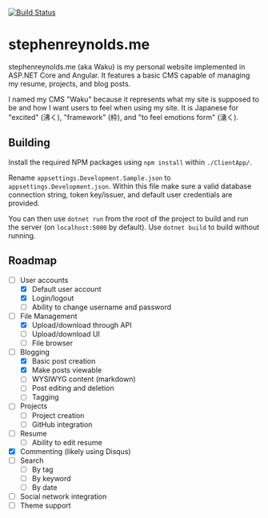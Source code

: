 [![Build Status](https://travis-ci.com/stephenreynolds/waku.svg?branch=master)](https://travis-ci.com/stephenreynolds/waku)

# stephenreynolds.me

stephenreynolds.me (aka Waku) is my personal website implemented in ASP.NET Core and Angular.
It features a basic CMS capable of managing my resume, projects, and blog posts.

I named my CMS "Waku" because it represents what my site is supposed to be and how I want users to feel when using my site.
It is Japanese for "excited" (沸く), "framework" (枠), and "to feel emotions form" (湧く).

## Building

Install the required NPM packages using `npm install` within `./ClientApp/`.

Rename `appsettings.Development.Sample.json` to `appsettings.Development.json`. Within this file make sure a valid database connection string, token key/issuer, and default user credentials are provided.

You can then use `dotnet run` from the root of the project to build and run the server (on `localhost:5000` by default). Use `dotnet build` to build without running.

## Roadmap

- [ ] User accounts
  - [x] Default user account
  - [x] Login/logout
  - [ ] Ability to change username and password
- [ ] File Management
  - [x] Upload/download through API
  - [ ] Upload/download UI
  - [ ] File browser
- [ ] Blogging
  - [x] Basic post creation
  - [x] Make posts viewable
  - [ ] WYSIWYG content (markdown)
  - [ ] Post editing and deletion
  - [ ] Tagging
- [ ] Projects
  - [ ] Project creation
  - [ ] GitHub integration
- [ ] Resume
  - [ ] Ability to edit resume
- [x] Commenting (likely using Disqus)
- [ ] Search
  - [ ] By tag
  - [ ] By keyword
  - [ ] By date
- [ ] Social network integration
- [ ] Theme support
